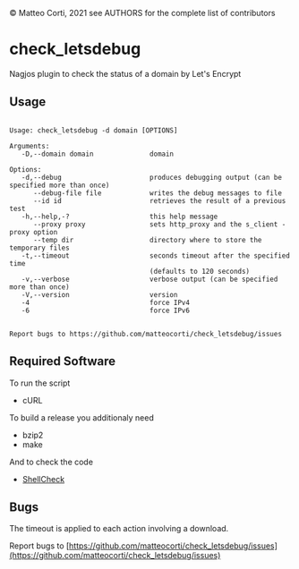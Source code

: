 
 &copy; Matteo Corti, 2021
  see AUTHORS for the complete list of contributors

# check\_letsdebug

Nagjos plugin to check the status of a domain by Let's Encrypt

## Usage

```

Usage: check_letsdebug -d domain [OPTIONS]

Arguments:
   -D,--domain domain              domain

Options:
   -d,--debug                      produces debugging output (can be specified more than once)
      --debug-file file            writes the debug messages to file
      --id id                      retrieves the result of a previous test
   -h,--help,-?                    this help message
      --proxy proxy                sets http_proxy and the s_client -proxy option
      --temp dir                   directory where to store the temporary files
   -t,--timeout                    seconds timeout after the specified time
                                   (defaults to 120 seconds)
   -v,--verbose                    verbose output (can be specified more than once)
   -V,--version                    version
   -4                              force IPv4
   -6                              force IPv6


Report bugs to https://github.com/matteocorti/check_letsdebug/issues
```

## Required Software

To run the script

 * cURL

To build a release you additionaly need

 * bzip2
 * make

And to check the code

  * [ShellCheck](https://www.shellcheck.net)

## Bugs

The timeout is applied to each action involving a download.

Report bugs to [https://github.com/matteocorti/check_letsdebug/issues](https://github.com/matteocorti/check_letsdebug/issues)
